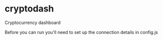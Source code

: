 ﻿# cryptodash
Cryptocurrency dashboard

Before you can run you'll need to set up the connection details in config.js
